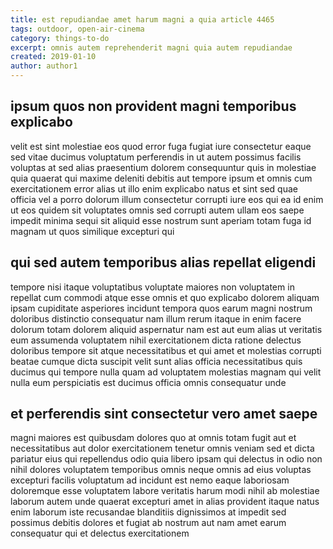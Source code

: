 ```yaml
---
title: est repudiandae amet harum magni a quia article 4465
tags: outdoor, open-air-cinema
category: things-to-do
excerpt: omnis autem reprehenderit magni quia autem repudiandae
created: 2019-01-10
author: author1
---
```


## ipsum quos non provident magni temporibus explicabo

velit est sint molestiae eos quod error fuga fugiat iure consectetur eaque sed vitae ducimus voluptatum perferendis in ut autem possimus facilis voluptas at sed alias praesentium dolorem consequuntur quis in molestiae quia quaerat qui maxime deleniti debitis aut tempore ipsum et omnis cum exercitationem error alias ut illo enim explicabo natus et sint sed quae officia vel a porro dolorum illum consectetur corrupti iure eos qui ea id enim ut eos quidem sit voluptates omnis sed corrupti autem ullam eos saepe impedit minima sequi sit aliquid esse nostrum sunt aperiam totam fuga id magnam ut quos similique excepturi qui

## qui sed autem temporibus alias repellat eligendi

tempore nisi itaque voluptatibus voluptate maiores non voluptatem in repellat cum commodi atque esse omnis et quo explicabo dolorem aliquam ipsam cupiditate asperiores incidunt tempora quos earum magni nostrum doloribus distinctio consequatur nam illum rerum itaque in enim facere dolorum totam dolorem aliquid aspernatur nam est aut eum alias ut veritatis eum assumenda voluptatem nihil exercitationem dicta ratione delectus doloribus tempore sit atque necessitatibus et qui amet et molestias corrupti beatae cumque dicta suscipit velit sunt alias officia necessitatibus quis ducimus qui tempore nulla quam ad voluptatem molestias magnam qui velit nulla eum perspiciatis est ducimus officia omnis consequatur unde

## et perferendis sint consectetur vero amet saepe

magni maiores est quibusdam dolores quo at omnis totam fugit aut et necessitatibus aut dolor exercitationem tenetur omnis veniam sed et dicta pariatur eius qui repellendus odio quia libero ipsam qui delectus in odio non nihil dolores voluptatem temporibus omnis neque omnis ad eius voluptas excepturi facilis voluptatum ad incidunt est nemo eaque laboriosam doloremque esse voluptatem labore veritatis harum modi nihil ab molestiae laborum autem unde quaerat excepturi amet in alias provident itaque natus enim laborum iste recusandae blanditiis dignissimos at impedit sed possimus debitis dolores et fugiat ab nostrum aut nam amet earum consequatur qui et delectus exercitationem
